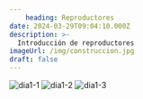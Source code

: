 ```yaml
---
    heading: Reproductores
date: 2024-03-29T09:04:10.000Z
description: >-
  Introducción de reproductores
imageUrl: /img/construccion.jpg
draft: false
---
```




![dia1-1](/proyectos/Tegogolos/docs/.jpg) 
![dia1-2](/proyectos/Tegogolos/docs/.jpg)
![dia1-3](/proyectos/Tegogolos/docs/.jpg)

     
